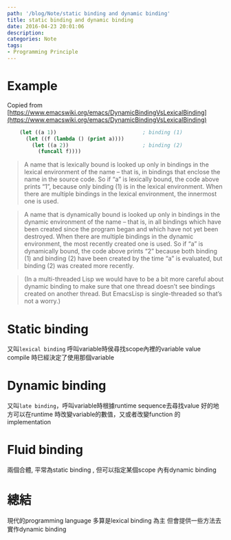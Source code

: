 ```yaml
---
path: '/blog/Note/static binding and dynamic binding'
title: static binding and dynamic binding
date: 2016-04-23 20:01:06
description:
categories: Note
tags:
- Programming Principle
---
```


# Example
Copied from [https://www.emacswiki.org/emacs/DynamicBindingVsLexicalBinding](https://www.emacswiki.org/emacs/DynamicBindingVsLexicalBinding)
```lisp
    (let ((a 1))                            ; binding (1)
      (let ((f (lambda () (print a))))
        (let ((a 2))                        ; binding (2)
          (funcall f))))
```


> A name that is lexically bound is looked up only in bindings in the lexical environment of the name – that is, in bindings that enclose the name in the source code. So if “a” is lexically bound, the code above prints “1”, because only binding (1) is in the lexical environment. When there are multiple bindings in the lexical environment, the innermost one is used.

> A name that is dynamically bound is looked up only in bindings in the dynamic environment of the name – that is, in all bindings which have been created since the program began and which have not yet been destroyed. When there are multiple bindings in the dynamic environment, the most recently created one is used. So if “a” is dynamically bound, the code above prints “2” because both binding (1) and binding (2) have been created by the time “a” is evaluated, but binding (2) was created more recently.

> (In a multi-threaded Lisp we would have to be a bit more careful about dynamic binding to make sure that one thread doesn’t see bindings created on another thread. But EmacsLisp is single-threaded so that’s not a worry.)


# Static binding
又叫`lexical binding`
呼叫variable時侯尋找scope內裡的variable value
compile 時巳經決定了使用那個variable

# Dynamic binding
又叫`late binding`，呼叫variable時根據runtime sequence去尋找value
好的地方可以在runtime 時改變variable的數值，又或者改變function 的implementation

# Fluid binding
兩個合體, 平常為static binding , 但可以指定某個scope 內有dynamic binding

# 總結
現代的programming language 多算是lexical binding 為主
但會提供一些方法去實作dynamic binding

